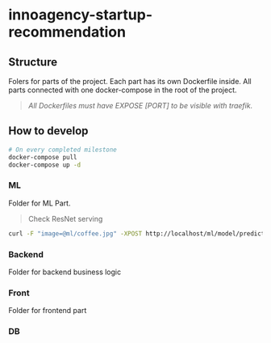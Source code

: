 # innoagency-startup-recommendation

## Structure

Folers for parts of the project. Each part has its own Dockerfile inside. All parts connected with one docker-compose in the root of the project.

> _All Dockerfiles must have EXPOSE [PORT] to be visible with traefik._

## How to develop

```bash
# On every completed milestone
docker-compose pull
docker-compose up -d
```

### ML

Folder for ML Part.

> Check ResNet serving

```bash
curl -F "image=@ml/coffee.jpg" -XPOST http://localhost/ml/model/predict
```

### Backend

Folder for backend business logic

### Front

Folder for frontend part

### DB
